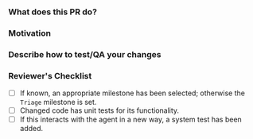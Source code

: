 <!--
* New contributors are highly encouraged to read our
  [CONTRIBUTING](/CONTRIBUTING.md) documentation.
* Commit and PR titles should be prefixed with the general area of the pull request's change.

-->
### What does this PR do?

<!--
* A brief description of the change being made with this pull request.
* If the description here cannot be expressed in a succinct form, consider
  opening multiple pull requests instead of a single one.
-->

### Motivation

<!--
* What inspired you to submit this pull request?
* Link any related GitHub issues or PRs here.
* If this resolves a GitHub issue, include "Fixes #XXXX" to link the issue and auto-close it on merge.
-->

### Describe how to test/QA your changes

<!--
* Write here in detail or link to detailed instructions on how this change can
  be tested/QAd/validated, including any environment setup.
* Ideally your changes have automated unit and/or integration tests which are run in CI.
-->

### Reviewer's Checklist
<!--
* Authors can use this list as a reference to ensure that there are no problems
  during the review but the signing off is to be done by the reviewer(s).
-->

- [ ] If known, an appropriate milestone has been selected; otherwise the `Triage` milestone is set.
- [ ] Changed code has unit tests for its functionality.
- [ ] If this interacts with the agent in a new way, a system test has been added.
